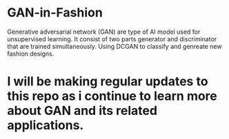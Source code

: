 # GAN-in-Fashion
Generative adversarial network (GAN) are type of AI model used for unsupervised learning. It consist of two parts generator and discriminator that are  trained simultaneously.
Using DCGAN to classify and genreate new fashion designs.

# I will be making regular updates to this repo as i continue to learn more about GAN and its related applications.
